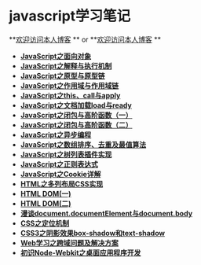 # javascript学习笔记

**[欢迎访问本人博客](http://blog.codingplayboy.com) **
or
**[欢迎访问本人博客](http://note.codingplayboy.com) **

- **[JavaScript之面向对象](https://github.com/codingplayboy/javascript_notes/blob/master/js_object.md)**
- **[JavaScript之解释与执行机制](https://github.com/codingplayboy/javascript_notes/blob/master/js_compileRun.md)**
- **[JavaScript之原型与原型链](https://github.com/codingplayboy/javascript_notes/blob/master/js_prototype.md)**
- **[JavaScript之作用域与作用域链](https://github.com/codingplayboy/javascript_notes/blob/master/js_scope.md)**
- **[JavaScript之this、call与apply](https://github.com/codingplayboy/javascript_notes/blob/master/js_executionContext.md)**
- **[JavaScript之文档加载load与ready](https://github.com/codingplayboy/javascript_notes/blob/master/js_domReady.md)**
- **[JavaScript之闭包与高阶函数（一）](https://github.com/codingplayboy/javascript_notes/blob/master/js_closureFunc.md)**
- **[JavaScript之闭包与高阶函数（二）](https://github.com/codingplayboy/javascript_notes/blob/master/js_func.md)**
- **[JavaScript之异步编程](https://github.com/codingplayboy/javascript_notes/blob/master/js_asynCoding.md)**
- **[JavaScript之数组排序、去重及最值算法](https://github.com/codingplayboy/javascript_notes/blob/master/js_arrAlgortithm.md)**
- **[JavaScript之树列表插件实现](https://github.com/codingplayboy/javascript_notes/blob/master/js_treeview_plugin.md)**
- **[JavaScript之正则表达式](https://github.com/codingplayboy/javascript_notes/blob/master/js_regexp.md)**
- **[JavaScript之Cookie详解](https://github.com/codingplayboy/javascript_notes/blob/master/js_cookie.md)**
- **[HTML之多列布局CSS实现](https://github.com/codingplayboy/javascript_notes/blob/master/html_columns.md)**
- **[HTML DOM(一)](https://github.com/codingplayboy/javascript_notes/blob/master/html_dom.md)**
- **[HTML DOM(二)](https://github.com/codingplayboy/javascript_notes/blob/master/html_dom_2.md)**
- **[漫谈document.documentElement与document.body](https://github.com/codingplayboy/javascript_notes/blob/master/html_dbody.md)**
- **[CSS之定位机制](https://github.com/codingplayboy/javascript_notes/blob/master/css_position.md)**
- **[CSS3之阴影效果box-shadow和text-shadow](https://github.com/codingplayboy/javascript_notes/blob/master/css_shadow.md)**
- **[Web学习之跨域问题及解决方案](https://github.com/codingplayboy/javascript_notes/blob/master/web_cross_domain.md)**
- **[初识Node-Webkit之桌面应用程序开发](https://github.com/codingplayboy/javascript_notes/blob/master/web_nwjs.md)**
